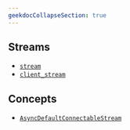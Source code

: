 ```yaml
---
geekdocCollapseSection: true
---
```


## Streams

- [`stream`](stream)
- [`client_stream`](client_stream)

## Concepts

- [`AsyncDefaultConnectableStream`](async_default_connectable_stream)